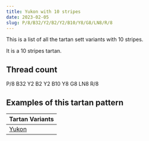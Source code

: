 ```yaml
---
title: Yukon with 10 stripes
date: 2023-02-05
slug: P/8/B32/Y2/B2/Y2/B10/Y8/G8/LN8/R/8
---
```

This is a list of all the tartan sett variants with 10 stripes.

It is a 10 stripes tartan.


## Thread count
P/8 B32 Y2 B2 Y2 B10 Y8 G8 LN8 R/8

## Examples of this tartan pattern

| Tartan Variants |
|---------------|
| [Yukon](/variants/p/8/b32/y2/b2/y2/b10/y8/g8/ln8/r/8-b304080-g008000-lne0e0e0-p800080-rc00000-yf0c000)||
